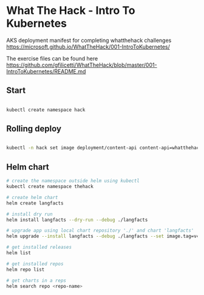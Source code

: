 # What The Hack - Intro To Kubernetes

AKS deployment manifest for completing whatthehack challenges https://microsoft.github.io/WhatTheHack/001-IntroToKubernetes/

The exercise files can be found here https://github.com/gfilicetti/WhatTheHack/blob/master/001-IntroToKubernetes/README.md

## Start

```sh

kubectl create namespace hack
```

## Rolling deploy

```sh

kubectl -n hack set image deployment/content-api content-api=whatthehackmsft/content-api:v2

```

## Helm chart

```sh
# create the namespace outside helm using kubectl
kubectl create namespace thehack

# create helm chart
helm create langfacts

# install dry run 
helm install langfacts --dry-run --debug ./langfacts 

# upgrade app using local chart repository './' and chart 'langfacts'
helm upgrade --install langfacts --debug ./langfacts --set image.tag=v4

# get installed releases
helm list

# get installed repos
helm repo list

# get charts in a reps
helm search repo <repo-name>

```
